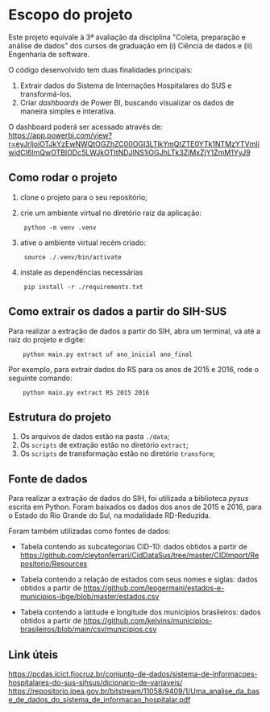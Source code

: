 # Escopo do projeto
Este projeto equivale à 3ª avaliação da disciplina "Coleta, preparação e análise de dados" dos cursos de graduação em (i) Ciência de dados e (ii) Engenharia de software.

O código desenvolvido tem duas finalidades principais:
1. Extrair dados do Sistema de Internações Hospitalares do SUS e transformá-los.
2. Criar _dashboards_ de Power BI, buscando visualizar os dados de maneira simples e interativa.

O dashboard poderá ser acessado através de:
https://app.powerbi.com/view?r=eyJrIjoiOTJkYzEwNWQtOGZhZC00OGI3LTlkYmQtZTE0YTk1NTMzYTVmIiwidCI6ImQwOTBlODc5LWJkOTItNDJlNS1iOGJhLTk3ZjMxZjY1ZmM1YyJ9



## Como rodar o projeto
1. clone o projeto para o seu repositório;
2. crie um ambiente virtual no diretório raiz da aplicação:

        python -m venv .venv

3. ative o ambiente virtual recém criado:

        source ./.venv/bin/activate

4. instale as dependências necessárias

        pip install -r ./requirements.txt

## Como extrair os dados a partir do SIH-SUS
Para realizar a extração de dados a partir do SIH, abra um terminal, vá até a raiz do projeto e digite:
                
        python main.py extract uf ano_inicial ano_final

Por exemplo, para extrair dados do RS para os anos de 2015 e 2016, rode o seguinte comando:

        python main.py extract RS 2015 2016

## Estrutura do projeto
1. Os arquivos de dados estão na pasta `./data`;
2. Os `scripts` de extração estão no diretório `extract`;
3. Os `scripts` de transformação estão no diretório `transform`;

## Fonte de dados
Para realizar a extração de dados do SIH, foi utilizada a biblioteca _pysus_ escrita em Python. Foram baixados os dados dos anos de 2015 e 2016, para o Estado do Rio Grande do Sul, na modalidade RD-Reduzida. 

Foram também utilizadas como fontes de dados: 

 - Tabela contendo as subcategorias CID-10: dados obtidos a partir de 
        https://github.com/cleytonferrari/CidDataSus/tree/master/CIDImport/Repositorio/Resources 

 

 - Tabela contendo a relação de estados com seus nomes e siglas: dados obtidos a partir de 
        https://github.com/leogermani/estados-e-municipios-ibge/blob/master/estados.csv  

 - Tabela contendo a latitude e longitude dos municípios brasileiros: dados obtidos a partir de
        https://github.com/kelvins/municipios-brasileiros/blob/main/csv/municipios.csv


## Link úteis
https://pcdas.icict.fiocruz.br/conjunto-de-dados/sistema-de-informacoes-hospitalares-do-sus-sihsus/dicionario-de-variaveis/
https://repositorio.ipea.gov.br/bitstream/11058/9409/1/Uma_analise_da_base_de_dados_do_sistema_de_informacao_hospitalar.pdf


